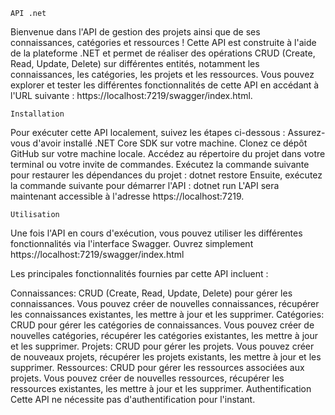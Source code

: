     API .net
Bienvenue dans l'API de gestion des projets ainsi que de ses connaissances, catégories et ressources ! Cette API est construite à l'aide de la plateforme .NET et permet de réaliser des opérations CRUD (Create, Read, Update, Delete) sur différentes entités, notamment les connaissances, les catégories, les projets et les ressources. Vous pouvez explorer et tester les différentes fonctionnalités de cette API en accédant à l'URL suivante : https://localhost:7219/swagger/index.html.


    Installation
Pour exécuter cette API localement, suivez les étapes ci-dessous :
Assurez-vous d'avoir installé .NET Core SDK sur votre machine.
Clonez ce dépôt GitHub sur votre machine locale.
Accédez au répertoire du projet dans votre terminal ou votre invite de commandes.
Exécutez la commande suivante pour restaurer les dépendances du projet :
          dotnet restore
Ensuite, exécutez la commande suivante pour démarrer l'API :
          dotnet run
L'API sera maintenant accessible à l'adresse https://localhost:7219.


    Utilisation
Une fois l'API en cours d'exécution, vous pouvez utiliser les différentes fonctionnalités via l'interface Swagger. Ouvrez simplement https://localhost:7219/swagger/index.html

Les principales fonctionnalités fournies par cette API incluent :

Connaissances: CRUD (Create, Read, Update, Delete) pour gérer les connaissances. Vous pouvez créer de nouvelles connaissances, récupérer les connaissances existantes, les mettre à jour et les supprimer.
Catégories: CRUD pour gérer les catégories de connaissances. Vous pouvez créer de nouvelles catégories, récupérer les catégories existantes, les mettre à jour et les supprimer.
Projets: CRUD pour gérer les projets. Vous pouvez créer de nouveaux projets, récupérer les projets existants, les mettre à jour et les supprimer.
Ressources: CRUD pour gérer les ressources associées aux projets. Vous pouvez créer de nouvelles ressources, récupérer les ressources existantes, les mettre à jour et les supprimer.
Authentification
Cette API ne nécessite pas d'authentification pour l'instant. 

